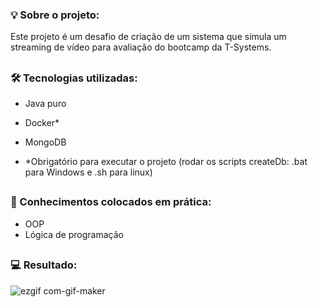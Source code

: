 ### 💡 Sobre o projeto:

Este projeto é um desafio de criação de um sistema que simula um streaming de vídeo para avaliação do bootcamp da T-Systems.

##

### 🛠 Tecnologias utilizadas:

- Java puro
- Docker*
- MongoDB

- *Obrigatório para executar o projeto (rodar os scripts createDb: .bat para Windows e .sh para linux)

##

### 📝 Conhecimentos colocados em prática:

- OOP
- Lógica de programação

##

### 💻 Resultado:


![ezgif com-gif-maker](https://github.com/caiqueb05/Desafio-T-Academy-RPG/assets/81648936/51fc2d76-291a-4ca0-b6a4-154af297c70e)

##
